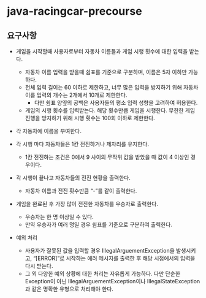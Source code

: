 # java-racingcar-precourse
## 요구사항
  
- 게임을 시작할때 사용자로부터 자동차 이름들과 게임 시행 횟수에 대한 입력을 받는다.
    - 자동차 이름 입력을 받을때 쉼표를 기준으로 구분하며, 이름은 5자 이하만 가능하다.
    - 전체 입력 길이는 60 이하로 제한하고, 너무 많은 입력을 방지하기 위해 자동차 이름 입력의 개수는 2개에서 10개로 제한한다.
        - 다만 쉼표 양옆의 공백은 사용자들의 평소 입력 성향을 고려하여 허용한다.
    - 게임의 시행 횟수를 입력받는다. 해당 횟수만큼 게임을 시행한다. 무한한 게임 진행을 방지하기 위해 시행 횟수는 100회 이하로 제한한다.


- 각 자동차에 이름을 부여한다.

   
- 각 시행 마다 자동차들은 1칸 전진하거나 제자리를 유지한다.
    - 1칸 전진하는 조건은 0에서 9 사이의 무작위 값을 받았을 때 값이 4 이상인 경우이다.

      
- 각 시행이 끝나고 자동차들의 전진 현황을 출력한다.
    - 자동차 이름과 전진 횟수만큼 “-”를 같이 출력한다.

      
- 게임을 완료된 후 가장 많이 전진한 자동차를 우승자로 출력한다.
    - 우승자는 한 명 이상일 수 있다.
    - 만약 우승자가 여러 명일 경우 쉼표를 기준으로 구분하여 출력한다.

      
- 예외 처리
    - 사용자가 잘못된 값을 입력할 경우 IllegalArguementException을 발생시키고, “[ERROR]”로 시작하는 에러 메시지를 출력한 후 해당 시점에서의 입력을 다시 받는다.
    - 그 외 다양한 예외 상황에 대한 처리는 자유롭게 가능하다. 다만 단순한 Exception이 아닌 IllegalArguementException이나 IllegalStateException과 같은 명확한 유형으로 처리해야 한다.
